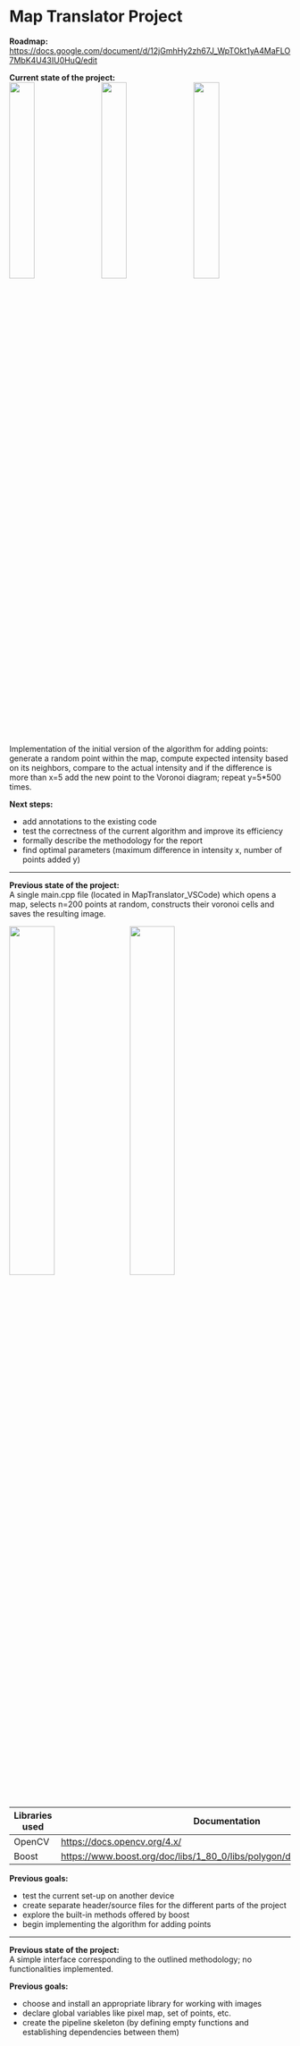 # Map Translator Project
**Roadmap:** <br>
https://docs.google.com/document/d/12jGmhHy2zh67J_WpTOkt1yA4MaFLO7MbK4U43IU0HuQ/edit

**Current state of the project:** <br>
<img src="https://github.com/mihaelagledacheva/Map-Translator/assets/113371744/7858fa67-7fcb-4b94-b54f-988aa72b5dbb" style="display:inline-block; width:30%; margin-right:10px;">
<img src="https://github.com/mihaelagledacheva/Map-Translator/assets/113371744/8dbc94d4-f9cd-43a3-aef1-bf052252b68e" style="display:inline-block; width:30%; margin-right:10px;">
<img src="https://github.com/mihaelagledacheva/Map-Translator/assets/113371744/296011ea-0680-4306-a16d-27b00694ca74" style="display:inline-block; width:30%;">

Implementation of the initial version of the algorithm for adding points: generate a random point within the map, compute expected intensity based on its neighbors, compare to the actual intensity and if the difference is more than x=5 add the new point to the Voronoi diagram; repeat y=5*500 times.

**Next steps:**
* add annotations to the existing code
* test the correctness of the current algorithm and improve its efficiency
* formally describe the methodology for the report
* find optimal parameters (maximum difference in intensity x, number of points added y)

***

**Previous state of the project:** <br>
A single main.cpp file (located in MapTranslator_VSCode) which opens a map, selects n=200 points at random, constructs their voronoi cells and saves the resulting image.

<img src="https://github.com/mihaelagledacheva/Map-Translator/assets/113371744/f82bf146-e886-4018-8a86-edfdc8b63b55" style="display:inline-block; width:40%; margin-right:10px;">
<img src="https://github.com/mihaelagledacheva/Map-Translator/assets/113371744/8368ab89-91b5-42ec-b55f-e63d0b5848db" style="display:inline-block; width:40%;">

| Libraries used  | Documentation                                                               |
| --------------- | --------------------------------------------------------------------------- |
| OpenCV          | https://docs.opencv.org/4.x/                                                |
| Boost           | https://www.boost.org/doc/libs/1_80_0/libs/polygon/doc/voronoi_diagram.htm  |

**Previous goals:**
* test the current set-up on another device
* create separate header/source files for the different parts of the project
* explore the built-in methods offered by boost
* begin implementing the algorithm for adding points 

***

**Previous state of the project:** <br>
A simple interface corresponding to the outlined methodology; no functionalities implemented.

**Previous goals:**
* choose and install an appropriate library for working with images
* declare global variables like pixel map, set of points, etc.
* create the pipeline skeleton (by defining empty functions and establishing dependencies between them)

